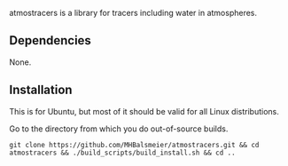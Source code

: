 atmostracers is a library for tracers including water in atmospheres.

## Dependencies

None.

## Installation

This is for Ubuntu, but most of it should be valid for all Linux distributions.

Go to the directory from which you do out-of-source builds.

	git clone https://github.com/MHBalsmeier/atmostracers.git && cd atmostracers && ./build_scripts/build_install.sh && cd ..
	
